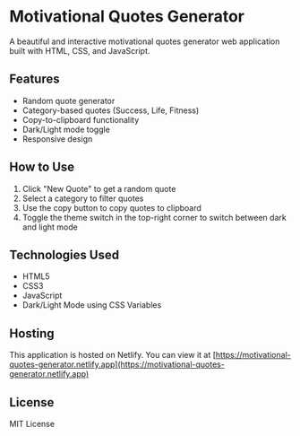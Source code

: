 # Motivational Quotes Generator

A beautiful and interactive motivational quotes generator web application built with HTML, CSS, and JavaScript.

## Features

- Random quote generator
- Category-based quotes (Success, Life, Fitness)
- Copy-to-clipboard functionality
- Dark/Light mode toggle
- Responsive design

## How to Use

1. Click "New Quote" to get a random quote
2. Select a category to filter quotes
3. Use the copy button to copy quotes to clipboard
4. Toggle the theme switch in the top-right corner to switch between dark and light mode

## Technologies Used

- HTML5
- CSS3
- JavaScript
- Dark/Light Mode using CSS Variables

## Hosting

This application is hosted on Netlify. You can view it at [https://motivational-quotes-generator.netlify.app](https://motivational-quotes-generator.netlify.app)

## License

MIT License
